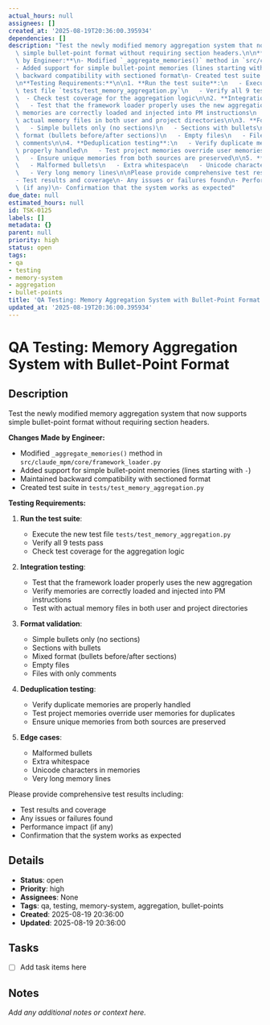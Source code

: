 ```yaml
---
actual_hours: null
assignees: []
created_at: '2025-08-19T20:36:00.395934'
dependencies: []
description: "Test the newly modified memory aggregation system that now supports\
  \ simple bullet-point format without requiring section headers.\n\n**Changes Made\
  \ by Engineer:**\n- Modified `_aggregate_memories()` method in `src/claude_mpm/core/framework_loader.py`\n\
  - Added support for simple bullet-point memories (lines starting with `-`)\n- Maintained\
  \ backward compatibility with sectioned format\n- Created test suite in `tests/test_memory_aggregation.py`\n\
  \n**Testing Requirements:**\n\n1. **Run the test suite**:\n   - Execute the new\
  \ test file `tests/test_memory_aggregation.py`\n   - Verify all 9 tests pass\n \
  \  - Check test coverage for the aggregation logic\n\n2. **Integration testing**:\n\
  \   - Test that the framework loader properly uses the new aggregation\n   - Verify\
  \ memories are correctly loaded and injected into PM instructions\n   - Test with\
  \ actual memory files in both user and project directories\n\n3. **Format validation**:\n\
  \   - Simple bullets only (no sections)\n   - Sections with bullets\n   - Mixed\
  \ format (bullets before/after sections)\n   - Empty files\n   - Files with only\
  \ comments\n\n4. **Deduplication testing**:\n   - Verify duplicate memories are\
  \ properly handled\n   - Test project memories override user memories for duplicates\n\
  \   - Ensure unique memories from both sources are preserved\n\n5. **Edge cases**:\n\
  \   - Malformed bullets\n   - Extra whitespace\n   - Unicode characters in memories\n\
  \   - Very long memory lines\n\nPlease provide comprehensive test results including:\n\
  - Test results and coverage\n- Any issues or failures found\n- Performance impact\
  \ (if any)\n- Confirmation that the system works as expected"
due_date: null
estimated_hours: null
id: TSK-0125
labels: []
metadata: {}
parent: null
priority: high
status: open
tags:
- qa
- testing
- memory-system
- aggregation
- bullet-points
title: 'QA Testing: Memory Aggregation System with Bullet-Point Format'
updated_at: '2025-08-19T20:36:00.395934'
---
```


# QA Testing: Memory Aggregation System with Bullet-Point Format

## Description
Test the newly modified memory aggregation system that now supports simple bullet-point format without requiring section headers.

**Changes Made by Engineer:**
- Modified `_aggregate_memories()` method in `src/claude_mpm/core/framework_loader.py`
- Added support for simple bullet-point memories (lines starting with `-`)
- Maintained backward compatibility with sectioned format
- Created test suite in `tests/test_memory_aggregation.py`

**Testing Requirements:**

1. **Run the test suite**:
   - Execute the new test file `tests/test_memory_aggregation.py`
   - Verify all 9 tests pass
   - Check test coverage for the aggregation logic

2. **Integration testing**:
   - Test that the framework loader properly uses the new aggregation
   - Verify memories are correctly loaded and injected into PM instructions
   - Test with actual memory files in both user and project directories

3. **Format validation**:
   - Simple bullets only (no sections)
   - Sections with bullets
   - Mixed format (bullets before/after sections)
   - Empty files
   - Files with only comments

4. **Deduplication testing**:
   - Verify duplicate memories are properly handled
   - Test project memories override user memories for duplicates
   - Ensure unique memories from both sources are preserved

5. **Edge cases**:
   - Malformed bullets
   - Extra whitespace
   - Unicode characters in memories
   - Very long memory lines

Please provide comprehensive test results including:
- Test results and coverage
- Any issues or failures found
- Performance impact (if any)
- Confirmation that the system works as expected

## Details
- **Status**: open
- **Priority**: high
- **Assignees**: None
- **Tags**: qa, testing, memory-system, aggregation, bullet-points
- **Created**: 2025-08-19 20:36:00
- **Updated**: 2025-08-19 20:36:00

## Tasks
- [ ] Add task items here

## Notes
_Add any additional notes or context here._
